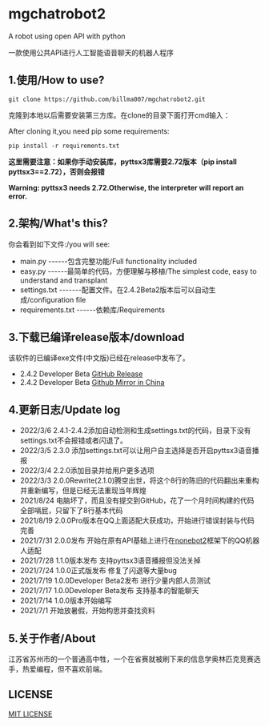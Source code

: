 # mgchatrobot2

A robot using open API with python

一款使用公共API进行人工智能语音聊天的机器人程序

## 1.使用/How to use?

```shell
git clone https://github.com/billma007/mgchatrobot2.git
```

克隆到本地以后需要安装第三方库。在clone的目录下面打开cmd输入：

After cloning it,you need pip some requirements:

```shell
pip install -r requirements.txt
```

**这里需要注意：如果你手动安装库，pyttsx3库需要2.72版本（pip install pyttsx3==2.72），否则会报错**

**Warning: pyttsx3 needs 2.72.Otherwise, the interpreter will report an error.**

## 2.架构/What's this?

你会看到如下文件:/you will see:

- main.py  ------包含完整功能/Full functionality included
- easy.py  ------最简单的代码，方便理解与移植/The simplest code, easy to understand and transplant
- settings.txt -------配置文件。在2.4.2Beta2版本后可以自动生成/configuration file
- requirements.txt ------依赖库/Requirements

## 3.下载已编译release版本/download

该软件的已编译exe文件(中文版)已经在release中发布了。

- 2.4.2 Developer Beta [GitHub Release](https://github.com/billma007/mgchatrobot2/releases/download/2.4.2DeveloperBeta/2.4.2beta2.exe)
- 2.4.2 Developer Beta [Github Mirror in China](https://ghproxy.com/https://github.com/billma007/mgchatrobot2/releases/download/2.4.2DeveloperBeta/2.4.2beta2.exe)

## 4.更新日志/Update log

- 2022/3/6 2.4.1-2.4.2添加自动检测和生成settings.txt的代码，目录下没有settings.txt不会报错或者闪退了。
- 2022/3/5 2.3.0 添加settings.txt可以让用户自主选择是否开启pyttsx3语音播报
- 2022/3/4 2.2.0添加目录并给用户更多选项
- 2022/3/3 2.0.0Rewrite(2.1.0)腾空出世，将这个8行的陈旧的代码翻出来重构并重新编写，但是已经无法重现当年辉煌
- 2021/8/24 电脑坏了，而且没有提交到GitHub，花了一个月时间构建的代码全部嗝屁，只留下了8行基本代码
- 2021/8/19 2.0.0Pro版本在QQ上面适配大获成功，开始进行错误封装与代码完善
- 2021/7/31 2.0.0发布 开始在原有API基础上进行在[nonebot2](https://github.com/nonebot/nonebot2)框架下的QQ机器人适配
- 2021/7/28 1.1.0版本发布 支持pyttsx3语音播报但没法关掉
- 2021/7/24 1.0.0正式版发布 修复了闪退等大量bug
- 2021/7/19 1.0.0Developer Beta2发布 进行少量内部人员测试
- 2021/7/17 1.0.0Developer Beta发布 支持基本的智能聊天
- 2021/7/14 1.0.0版本开始编写
- 2021/7/1 开始放暑假，开始构思并查找资料

## 5.关于作者/About

江苏省苏州市的一个普通高中牲，一个在省赛就被刷下来的信息学奥林匹克竞赛选手，热爱编程，但不喜欢前端。

## LICENSE

[MIT LICENSE](LICENSE) 
